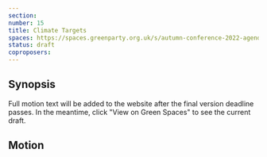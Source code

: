 ```yaml
---
section:
number: 15
title: Climate Targets
spaces: https://spaces.greenparty.org.uk/s/autumn-conference-2022-agenda-forum/?contentId=99015
status: draft
coproposers:
---
```

## Synopsis
Full motion text will be added to the website after the final version deadline passes. In the meantime, click "View on Green Spaces" to see the current draft.

## Motion
